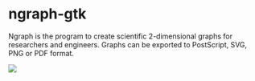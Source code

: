 # ngraph-gtk
Ngraph is the program to create scientific 2-dimensional graphs for researchers and engineers. Graphs can be exported to PostScript, SVG, PNG or PDF format.

![](https://github.com/htrb/ngraph-gtk//workflows/C/C++%20CI/badge.svg)
